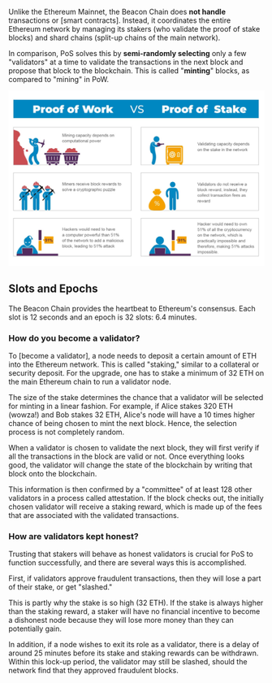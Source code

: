 Unlike the Ethereum Mainnet, the Beacon Chain does **not handle** transactions or [smart contracts]. Instead, it coordinates the entire Ethereum network by managing its stakers (who validate the proof of stake blocks) and shard chains (split-up chains of the main network).


In comparison, PoS solves this by **semi-randomly  selecting** only a few "validators" at a time to validate the transactions in the next block and propose that block to the blockchain. This is called "**minting**" blocks, as compared to "mining" in PoW.

![alt text](image.png)


**Slots and Epochs**
--------------------

The Beacon Chain provides the heartbeat to Ethereum's consensus. Each slot is 12 seconds and an epoch is 32 slots: 6.4 minutes.


### **How do you become a validator?**

To [become a validator], a node needs to deposit a certain amount of ETH into the Ethereum network. This is called "staking," similar to a collateral or security deposit. For the upgrade, one has to stake a minimum of 32 ETH on the main Ethereum chain to run a validator node.

The size of the stake determines the chance that a validator will be selected for minting in a linear fashion. For example, if Alice stakes 320 ETH (wowza!) and Bob stakes 32 ETH, Alice's node will have a 10 times higher chance of being chosen to mint the next block. Hence, the selection process is not completely random. 

When a validator is chosen to validate the next block, they will first verify if all the transactions in the block are valid or not. Once everything looks good, the validator will change the state of the blockchain by writing that block onto the blockchain.

This information is then confirmed by a "committee" of at least 128 other validators in a process called attestation. If the block checks out, the initially chosen validator will receive a staking reward, which is made up of the fees that are associated with the validated transactions.


### **How are validators kept honest?**

Trusting that stakers will behave as honest validators is crucial for PoS to function successfully, and there are several ways this is accomplished.

First, if validators approve fraudulent transactions, then they will lose a part of their stake, or get "slashed." 

This is partly why the stake is so high (32 ETH). If the stake is always higher than the staking reward, a staker will have no financial incentive to become a dishonest node because they will lose more money than they can potentially gain.

In addition, if a node wishes to exit its role as a validator, there is a delay of around 25 minutes before its stake and staking rewards can be withdrawn. Within this lock-up period, the validator may still be slashed, should the network find that they approved fraudulent blocks.